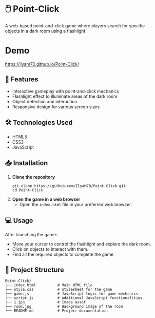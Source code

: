 

<h1>🖱️ Point-Click</h1>
<p>A web-based point-and-click game where players search for specific objects in a dark room using a flashlight.</p>

# Demo

https://ilyam70.github.io/Point-Click/

<h2>🚀 Features</h2>
<ul>
  <li>Interactive gameplay with point-and-click mechanics</li>
  <li>Flashlight effect to illuminate areas of the dark room</li>
  <li>Object detection and interaction</li>
  <li>Responsive design for various screen sizes</li>
</ul>

<h2>🛠️ Technologies Used</h2>
<ul>
  <li>HTML5</li>
  <li>CSS3</li>
  <li>JavaScript</li>
</ul>

<h2>📥 Installation</h2>
<ol>
  <li><strong>Clone the repository</strong>
    <pre><code>git clone https://github.com/IlyaM70/Point-Click.git
cd Point-Click</code></pre>
  </li>
  <li><strong>Open the game in a web browser</strong>
    <ul>
      <li>Open the <code>index.html</code> file in your preferred web browser.</li>
    </ul>
  </li>
</ol>

<h2>💻 Usage</h2>
<p>After launching the game:</p>
<ul>
  <li>Move your cursor to control the flashlight and explore the dark room.</li>
  <li>Click on objects to interact with them.</li>
  <li>Find all the required objects to complete the game.</li>
</ul>

<h2>📂 Project Structure</h2>
<pre><code>Point-Click/
├── index.html          # Main HTML file
├── style.css           # Stylesheet for the game
├── game.js             # JavaScript logic for game mechanics
├── script.js           # Additional JavaScript functionalities
├── 1.jpg               # Image asset
├── room.jpg            # Background image of the room
└── README.md           # Project documentation</code></pre>

